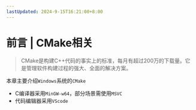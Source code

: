 ```yaml
---
lastUpdated: 2024-9-15T16:21:00+8:00
---
```


# 前言 | CMake相关

> CMake是构建C++代码的事实上的标准，每月有超过200万的下载量。它是管理软件构建过程的强大、全面的解决方案。

本章主要介绍```Windows```系统的```CMake```
- C编译器采用```MinGW-w64```，部分场景需使用```MSVC```
- 代码编辑器采用```VScode```